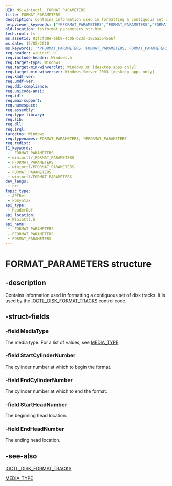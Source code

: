 ```yaml
---
UID: NS:winioctl._FORMAT_PARAMETERS
title: FORMAT_PARAMETERS
description: Contains information used in formatting a contiguous set of disk tracks.
helpviewer_keywords: ["*PFORMAT_PARAMETERS","FORMAT_PARAMETERS","FORMAT_PARAMETERS structure [Files]","PFORMAT_PARAMETERS","PFORMAT_PARAMETERS structure pointer [Files]","_win32_format_parameters_str","base.format_parameters_str","fs.format_parameters_str","winioctl/FORMAT_PARAMETERS","winioctl/PFORMAT_PARAMETERS"]
old-location: fs\format_parameters_str.htm
tech.root: fs
ms.assetid: 81fcfd8e-abb9-4c0b-b23d-302aa3645a6f
ms.date: 12/05/2018
ms.keywords: '*PFORMAT_PARAMETERS, FORMAT_PARAMETERS, FORMAT_PARAMETERS structure [Files], PFORMAT_PARAMETERS, PFORMAT_PARAMETERS structure pointer [Files], _win32_format_parameters_str, base.format_parameters_str, fs.format_parameters_str, winioctl/FORMAT_PARAMETERS, winioctl/PFORMAT_PARAMETERS'
req.header: winioctl.h
req.include-header: Windows.h
req.target-type: Windows
req.target-min-winverclnt: Windows XP [desktop apps only]
req.target-min-winversvr: Windows Server 2003 [desktop apps only]
req.kmdf-ver: 
req.umdf-ver: 
req.ddi-compliance: 
req.unicode-ansi: 
req.idl: 
req.max-support: 
req.namespace: 
req.assembly: 
req.type-library: 
req.lib: 
req.dll: 
req.irql: 
targetos: Windows
req.typenames: FORMAT_PARAMETERS, *PFORMAT_PARAMETERS
req.redist: 
f1_keywords:
 - _FORMAT_PARAMETERS
 - winioctl/_FORMAT_PARAMETERS
 - PFORMAT_PARAMETERS
 - winioctl/PFORMAT_PARAMETERS
 - FORMAT_PARAMETERS
 - winioctl/FORMAT_PARAMETERS
dev_langs:
 - c++
topic_type:
 - APIRef
 - kbSyntax
api_type:
 - HeaderDef
api_location:
 - WinIoCtl.h
api_name:
 - _FORMAT_PARAMETERS
 - PFORMAT_PARAMETERS
 - FORMAT_PARAMETERS
---
```


# FORMAT_PARAMETERS structure


## -description

Contains information used in formatting a contiguous set of disk tracks. It is used by the 
<a href="/windows/desktop/api/winioctl/ni-winioctl-ioctl_disk_format_tracks">IOCTL_DISK_FORMAT_TRACKS</a> control code.

## -struct-fields

### -field MediaType

The media type. For a list of values, see 
<a href="/windows/desktop/api/winioctl/ne-winioctl-media_type">MEDIA_TYPE</a>.

### -field StartCylinderNumber

The cylinder number at which to begin the format.

### -field EndCylinderNumber

The cylinder number at which to end the format.

### -field StartHeadNumber

The beginning head location.

### -field EndHeadNumber

The ending head location.

## -see-also

<a href="/windows/desktop/api/winioctl/ni-winioctl-ioctl_disk_format_tracks">IOCTL_DISK_FORMAT_TRACKS</a>



<a href="/windows/desktop/api/winioctl/ne-winioctl-media_type">MEDIA_TYPE</a>

